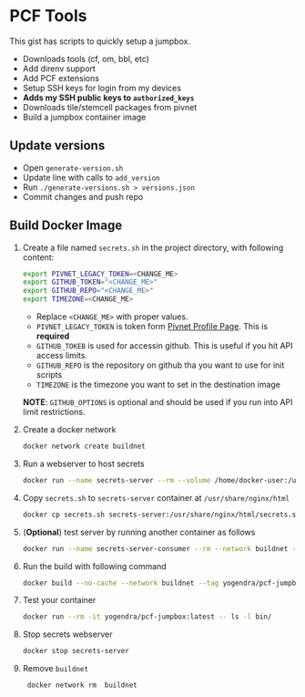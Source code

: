 # PCF Tools

This gist has scripts to quickly setup a jumpbox.

- Downloads tools (cf, om, bbl, etc)
- Add direnv support
- Add PCF extensions
- Setup SSH keys for login from my devices
- **Adds my SSH public keys to `authorized_keys`**
- Downloads tile/stemcell packages from pivnet
- Build a jumpbox container image

## Update versions

- Open `generate-version.sh`
- Update line with calls to `add_version`
- Run `./generate-versions.sh > versions.json`
- Commit changes and push repo

## Build Docker Image

1. Create a file named `secrets.sh` in the project directory, with following content:

   ```bash
   export PIVNET_LEGACY_TOKEN=<CHANGE_ME>
   export GITHUB_TOKEN="<CHANGE_ME>"
   export GITHUB_REPO="<CHANGE_ME>"
   export TIMEZONE=<CHANGE_ME>
   ```

   - Replace `<CHANGE_ME>` with proper values.
   - `PIVNET_LEGACY_TOKEN` is token form [Pivnet Profile Page][pivnet-profile]. This is **required**
   - `GITHUB_TOKEB` is used for accessin github. This is useful if you hit API access limits.
   - `GITHUB_REPO` is the repository on github tha you want to use for init scripts
   - `TIMEZONE` is the timezone you want to set in the destination image

   **NOTE**: `GITHUB_OPTIONS` is optional and should be used if you run into API limit restrictions.

1. Create a docker network

   ```bash
   docker network create buildnet
   ```

1. Run a webserver to host secrets

   ```bash
   docker run --name secrets-server --rm --volume /home/docker-user:/usr/share/nginx/html:ro --network buildnet -d nginx
   ```

1. Copy `secrets.sh` to `secrets-server` container at `/usr/share/nginx/html`

   ```bash
   docker cp secrets.sh secrets-server:/usr/share/nginx/html/secrets.sh
   ```

1. (**Optional**) test server by running another container as follows

   ```bash
   docker run --name secrets-server-consumer --rm --network buildnet -t busybox wget -qO- http://secrets-server/secrets.sh
   ```

1. Run the build with following command

   ```bash
   docker build --no-cache --network buildnet --tag yogendra/pcf-jumpbox:latest -f yogendra_pcf-jumpbox.Dockerfile .
   ```

1. Test your container

   ```bash
   docker run --rm -it yogendra/pcf-jumpbox:latest -- ls -l bin/

   ```

1. Stop secrets webserver

   ```bash
   docker stop secrets-server
   ```

1. Remove `buildnet`

   ```bash
    docker network rm  buildnet
   ```

[pivnet-profile]: https://network.pivotal.io/users/dashboard/edit-profile
